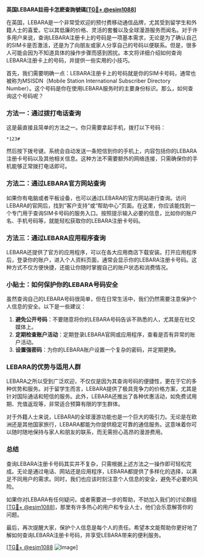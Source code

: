 **英国LEBARA註冊卡怎麽查詢號碼[[TG💪+ @esim1088](https://t.me/s/esim1088)]**

在英国，LEBARA是一个非常受欢迎的预付费移动通信品牌，尤其受到留学生和外籍人士的喜爱。它以其低廉的价格、灵活的套餐以及全球漫游服务而闻名。对于许多用户来说，查询LEBARA注册卡上的号码是一项基本需求，无论是为了确认自己的SIM卡是否激活，还是为了向朋友或家人分享自己的号码以便联系。但是，很多人可能会因为不知道具体的操作步骤而感到困扰。本文将详细介绍如何查询LEBARA注册卡上的号码，并提供一些实用的小技巧。

首先，我们需要明确一点：LEBARA注册卡上的号码就是你的SIM卡号码，通常也被称为MSISDN（Mobile Station International Subscriber Directory Number）。这个号码是你在使用LEBARA服务时的主要身份标识。那么，如何查询这个号码呢？

### 方法一：通过拨打电话查询

这是最直接且简单的方法之一。你只需要拿起手机，拨打以下号码：

```
*123#
```

然后按下拨号键。系统会自动发送一条短信到你的手机上，内容包括你的LEBARA注册卡号码以及其他相关信息。这种方法不需要额外的网络连接，只需确保你的手机能够正常拨打电话即可。

### 方法二：通过LEBARA官方网站查询

如果你有电脑或者平板设备，也可以通过LEBARA的官方网站进行查询。访问LEBARA的官网后，找到“客户支持”或“帮助中心”页面。在这里，你应该能找到一个专门用于查询SIM卡号码的服务入口。按照提示输入必要的信息，比如你的账户名、手机号码等，就能轻松获取你的LEBARA注册卡号码。

### 方法三：通过LEBARA应用程序查询

LEBARA还提供了官方的应用程序，可以在各大应用商店下载安装。打开应用程序后，登录你的账户，进入个人资料页面，通常会显示你的LEBARA注册卡号码。这种方式不仅方便快捷，还能让你随时掌握自己的账户状态和消费情况。

### 小贴士：如何保护你的LEBARA号码安全

虽然查询自己的LEBARA号码很简单，但在日常生活中，我们仍然需要注意保护个人信息的安全。以下是一些建议：

1. **避免公开号码**：不要随意将你的LEBARA号码告诉不熟悉的人，尤其是在社交媒体上。
2. **定期检查账户活动**：定期登录LEBARA官网或应用程序，查看是否有异常的账户活动。
3. **设置强密码**：为你的LEBARA账户设置一个复杂的密码，并定期更换。

### LEBARA的优势与适用人群

LEBARA之所以受到广泛欢迎，不仅仅是因为其查询号码的便捷性，更在于它的多种优势和服务。对于留学生而言，LEBARA提供了极具竞争力的价格方案，尤其是针对国际通话和短信的服务。此外，LEBARA还推出了各种优惠活动，如免费试用期、充值返现等，非常适合预算有限的学生群体。

对于外籍人士来说，LEBARA的全球漫游功能也是一个巨大的吸引力。无论是在欧洲还是其他国家旅行，LEBARA都能为你提供稳定可靠的通信服务。这意味着你可以随时随地保持与家人和朋友的联系，而无需担心高昂的漫游费用。

### 总结

查询LEBARA注册卡号码其实并不复杂，只需根据上述方法之一操作即可轻松完成。无论是通过电话、网站还是应用程序，LEBARA都提供了多样化的选择，以满足不同用户的需求。同时，我们也应该时刻注意个人信息的安全，避免不必要的风险。

如果你对LEBARA有任何疑问，或者需要进一步的帮助，不妨加入我们的讨论群组[[TG💪+ @esim1088](https://t.me/s/esim1088)]，那里有许多热心的用户和专业人士，他们会乐意解答你的问题。

最后，再次提醒大家，保护个人信息是每个人的责任。希望本文能帮助你更好地了解如何查询LEBARA注册卡号码，并享受LEBARA带来的便利服务。

[[TG💪+ @esim1088](https://t.me/s/esim1088) ![Image](https://i.postimg.cc/4NQfJmqS/Snipaste-2025-05-13-00-14-12.png)]